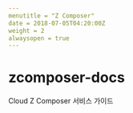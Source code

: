 ```yaml
---
menutitle = "Z Composer"
date = 2018-07-05T04:20:00Z
weight = 2
alwaysopen = true
---
```


# zcomposer-docs
Cloud Z Composer 서비스 가이드
